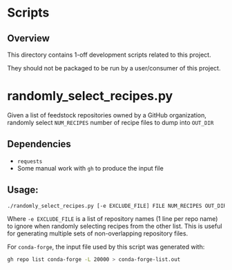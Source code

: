 # Scripts

## Overview

This directory contains 1-off development scripts related to this project.

They should not be packaged to be run by a user/consumer of this project.

# randomly_select_recipes.py

Given a list of feedstock repositories owned by a GitHub organization, randomly select `NUM_RECIPES` number of recipe
files to dump into `OUT_DIR`

## Dependencies
- `requests`
- Some manual work with `gh` to produce the input file

## Usage:
```sh
./randomly_select_recipes.py [-e EXCLUDE_FILE] FILE NUM_RECIPES OUT_DIR
```
Where `-e EXCLUDE_FILE` is a list of repository names (1 line per repo name) to ignore when randomly selecting
recipes from the other list. This is useful for generating multiple sets of non-overlapping repository files.

For `conda-forge`, the input file used by this script was generated with:
```sh
gh repo list conda-forge -L 20000 > conda-forge-list.out
```
